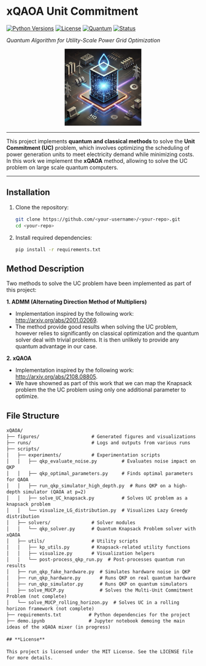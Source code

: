 # **xQAOA Unit Commitment**
[![Python Versions](https://img.shields.io/badge/python-3.10-blue.svg)](https://www.python.org/)
[![License](https://img.shields.io/badge/License-MIT-green.svg)](https://opensource.org/licenses/MIT)
[![Quantum](https://img.shields.io/badge/Quantum-QAOA-purple.svg)](https://qiskit.org/)
[![Status](https://img.shields.io/badge/Status-In%20Development-yellow.svg)](https://github.com/your-username/your-repo)


*Quantum Algorithm for Utility-Scale Power Grid Optimization*

<div align="center">
  <img src="image.png" alt="Unit Commitment Optimization" width="200">
</div>

---

This project implements **quantum and classical methods** to solve the **Unit Commitment (UC)** problem, which involves optimizing the scheduling of power generation units to meet electricity demand while minimizing costs. In this work we implement the **xQAOA** method, allowing to solve the UC problem on large scale quantum computers.

---

## **Installation**

1. Clone the repository:
   ```bash
   git clone https://github.com/<your-username>/<your-repo>.git
   cd <your-repo>
   ```

2. Install required dependencies:
   ```bash
   pip install -r requirements.txt
   ```

## **Method Description**

Two methods to solve the UC problem have been implemented as part of this project:

**1. ADMM (Alternating Direction Method of Multipliers)**
- Implementation inspired by the following work: http://arxiv.org/abs/2001.02069.
- The method provide good results when solving the UC problem, however relies to significantly on classical optimization and the quantum solver deal with trivial problems. It is then unlikely to provide any quantum advantage in our case.

**2. xQAOA**
- Implementation inspired by the following work: http://arxiv.org/abs/2108.08805.
- We have showned as part of this work that we can map the Knapsack problem the the UC problem using only one additional parameter to optimize.

## **File Structure**
```plaintext
xQAOA/
├── figures/                   # Generated figures and visualizations
├── runs/                      # Logs and outputs from various runs
├── scripts/
│   ├── experiments/           # Experimentation scripts
│   │   ├── qkp_evaluate_noise.py         # Evaluates noise impact on QKP
│   │   ├── qkp_optimal_parameters.py     # Finds optimal parameters for QAOA
│   │   ├── run_qkp_simulator_high_depth.py  # Runs QKP on a high-depth simulator (QAOA at p=2)
│   │   ├── solve_UC_knapsack.py          # Solves UC problem as a knapsack problem
│   │   └── visualize_LG_distribution.py  # Visualizes Lazy Greedy distribution
│   ├── solvers/               # Solver modules
│   │   └── qkp_solver.py      # Quantum Knapsack Problem solver with xQAOA
│   ├── utils/                 # Utility scripts
│   │   ├── kp_utils.py        # Knapsack-related utility functions
│   │   ├── visualize.py       # Visualization helpers
│   │   └── post-process_qkp_run.py  # Post-processes quantum run results
│   ├── run_qkp_fake_hardware.py  # Simulates hardware noise in QKP
│   ├── run_qkp_hardware.py       # Runs QKP on real quantum hardware
│   ├── run_qkp_simulator.py      # Runs QKP on quantum simulators
│   ├── solve_MUCP.py             # Solves the Multi-Unit Commitment Problem (not complete)
│   └── solve_MUCP_rolling_horizon.py  # Solves UC in a rolling horizon framework (not complete)
├── requirements.txt          # Python dependencies for the project
├── demo.ipynb                # Jupyter notebook demoing the main ideas of the xQAOA mixer (in progress)

## **License**

This project is licensed under the MIT License. See the LICENSE file for more details.

